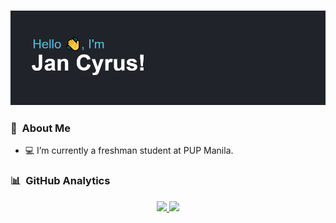 ### ![](/header.png)

### 👤 &nbsp;About Me
- 💻 I’m currently a freshman student at PUP Manila.

### 📊 &nbsp;GitHub Analytics

<div align="center">
<a href="https://github.com/jancyrusm">
  <img height="200em" src="https://github-readme-stats.vercel.app/api?username=jancyrusm&theme=react&show_icons=true&layout=compact"/>
  <img height="100em" src="https://github-readme-stats.vercel.app/api/top-langs/?username=jancyrusm&theme=react&layout=compact&exclude_repo=github-slideshow,hello-github-actions"/>
</a>
</div>

<!---
jancyrusm/jancyrusm is a ✨ special ✨ repository because its `README.md` (this file) appears on your GitHub profile.
You can click the Preview link to take a look at your changes.
--->
